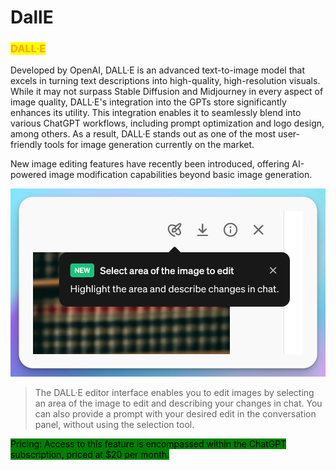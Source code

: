 # DallE

### <mark style="color:orange;">DALL·E</mark>

Developed by OpenAI, DALL·E is an advanced text-to-image model that excels in turning text descriptions into high-quality, high-resolution visuals. While it may not surpass Stable Diffusion and Midjourney in every aspect of image quality, DALL·E's integration into the GPTs store significantly enhances its utility. This integration enables it to seamlessly blend into various ChatGPT workflows, including prompt optimization and logo design, among others. As a result, DALL·E stands out as one of the most user-friendly tools for image generation currently on the market.

New image editing features have recently been introduced, offering AI-powered image modification capabilities beyond basic image generation.

<img src="../../.gitbook/assets/dalle image edit.png" alt="" data-size="original">

> The DALL·E editor interface enables you to edit images by selecting an area of the image to edit and describing your changes in chat. You can also provide a prompt with your desired edit in the conversation panel, without using the selection tool.

<mark style="background-color:green;">Pricing: Access to this feature is encompassed within the ChatGPT subscription, priced at $20 per month.</mark>




